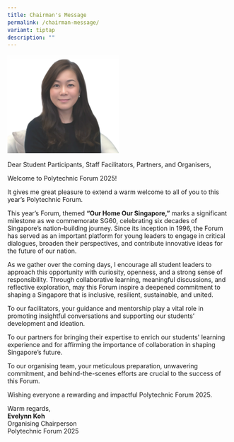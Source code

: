 ```yaml
---
title: Chairman's Message
permalink: /chairman-message/
variant: tiptap
description: ""
---
```

<p></p>
<p></p>
<div class="isomer-image-wrapper">
<img style="width: 50%;" height="auto" width="100%" alt="" src="/images/PF 2025/About PF 2025/EK_Photo.png">
</div>
<p>Dear Student Participants, Staff Facilitators, Partners, and Organisers,</p>
<p>Welcome to Polytechnic Forum 2025!</p>
<p>It gives me great pleasure to extend a warm welcome to all of you to this
year’s Polytechnic Forum.</p>
<p>This year’s Forum, themed <strong>“Our Home Our Singapore,”</strong> marks
a significant milestone as we commemorate SG60, celebrating six decades
of Singapore’s nation-building journey. Since its inception in 1996, the
Forum has served as an important platform for young leaders to engage in
critical dialogues, broaden their perspectives, and contribute innovative
ideas for the future of our nation.</p>
<p>As we gather over the coming days, I encourage all student leaders to
approach this opportunity with curiosity, openness, and a strong sense
of responsibility. Through collaborative learning, meaningful discussions,
and reflective exploration, may this Forum inspire a deepened commitment
to shaping a Singapore that is inclusive, resilient, sustainable, and united.</p>
<p>To our facilitators, your guidance and mentorship play a vital role in
promoting insightful conversations and supporting our students’ development
and ideation.</p>
<p>To our partners for bringing their expertise to enrich our students' learning
experience and for affirming the importance of collaboration in shaping
Singapore’s future.</p>
<p>To our organising team, your meticulous preparation, unwavering commitment,
and behind-the-scenes efforts are crucial to the success of this Forum.</p>
<p>Wishing everyone a rewarding and impactful Polytechnic Forum 2025.</p>
<p>Warm regards,
<br><strong>Evelynn Koh</strong>
<br>Organising Chairperson
<br>Polytechnic Forum 2025</p>